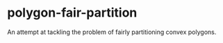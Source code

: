 # polygon-fair-partition
An attempt at tackling the problem of fairly partitioning convex polygons.
